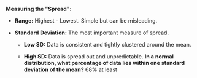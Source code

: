 **Measuring the "Spread":**

- **Range:** Highest - Lowest. Simple but can be misleading.
    
- **Standard Deviation:** The most important measure of spread.
    
    - **Low SD:** Data is consistent and tightly clustered around the mean.
        
    - **High SD:** Data is spread out and unpredictable.
**In a normal distribution, what percentage of data lies within one standard deviation of the mean?**
68% at least

